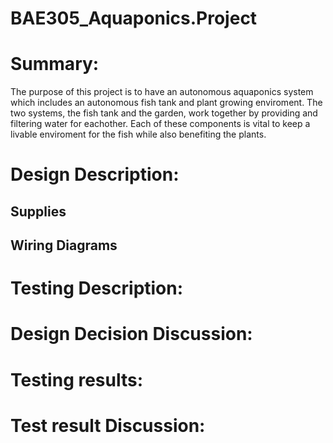 # BAE305_Aquaponics.Project


# Summary:

   The purpose of this project is to have an autonomous aquaponics system which includes an autonomous fish tank and plant growing enviroment. The two systems, the fish tank and the garden, work together by providing and filtering water for eachother. Each of these components is vital to keep a livable enviroment for the fish while also benefiting the plants. 
  

# Design Description: 

## Supplies

## Wiring Diagrams
 

# Testing Description: 


# Design Decision Discussion:



# Testing results:



# Test result Discussion:



